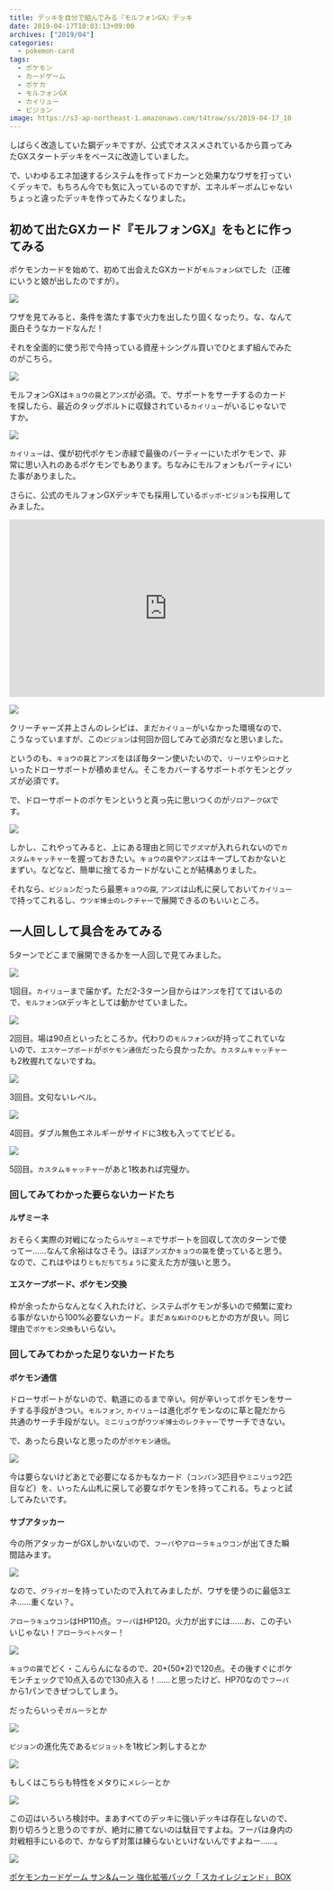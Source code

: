 ```yaml
---
title: デッキを自分で組んでみる『モルフォンGX』デッキ
date: 2019-04-17T10:03:13+09:00
archives: ["2019/04"]
categories:
  - pokemon-card
tags:
  - ポケモン
  - カードゲーム
  - ポケカ
  - モルフォンGX
  - カイリュー
  - ピジョン
image: https://s3-ap-northeast-1.amazonaws.com/t4traw/ss/2019-04-17_10-05-49.png
---
```

しばらく改造していた鋼デッキですが、公式でオススメされているから買ってみたGXスタートデッキをベースに改造していました。

で、いわゆるエネ加速するシステムを作ってドカーンと効果力なワザを打っていくデッキで、もちろん今でも気に入っているのですが、エネルギーボムじゃないちょっと違ったデッキを作ってみたくなりました。

<!--more-->

## 初めて出たGXカード『モルフォンGX』をもとに作ってみる

ポケモンカードを始めて、初めて出会えたGXカードが`モルフォンGX`でした（正確にいうと娘が出したのですが）。

<img src="https://www.pokemon-card.com/assets/images/card_images/large/SM9a/036147_P_MORUFONGX.jpg" class="tcg-card">

ワザを見てみると、条件を満たす事で火力を出したり固くなったり。な、なんて面白そうなカードなんだ！

それを全面的に使う形で今持っている資産＋シングル買いでひとまず組んでみたのがこちら。

![](https://www.pokemon-card.com/deck/deckView.php/deckID/2XpMMy-Xd4IRJ-2ypM3R.png)

モルフォンGXは`キョウの罠`と`アンズ`が必須。で、サポートをサーチするのカードを探したら、最近のタッグボルトに収録されている`カイリュー`がいるじゃないですか。

<img src="https://www.pokemon-card.com/assets/images/card_images/large/SM9/036009_P_KAIRYU.jpg" class="tcg-card">

`カイリュー`は、僕が初代ポケモン赤緑で最後のパーティーにいたポケモンで、非常に思い入れのあるポケモンでもあります。ちなみにモルフォンもパーティにいた事がありました。

さらに、公式のモルフォンGXデッキでも採用している`ポッポ`-`ピジョン`も採用してみました。

<iframe width="560" height="315" src="https://www.youtube.com/embed/_DwEE700oCk" frameborder="0" allow="accelerometer; autoplay; encrypted-media; gyroscope; picture-in-picture" allowfullscreen></iframe>

![](https://s3-ap-northeast-1.amazonaws.com/t4traw/ss/2019-04-17_12-36-46.png)

クリーチャーズ井上さんのレシピは、まだ`カイリュー`がいなかった環境なので、こうなっていますが、この`ピジョン`は何回か回してみて必須だなと思いました。

というのも、`キョウの罠`と`アンズ`をほぼ毎ターン使いたいので、`リーリエ`や`シロナ`といったドローサポートが積めません。そこをカバーするサポートポケモンとグッズが必須です。

で、ドローサポートのポケモンというと真っ先に思いつくのが`ゾロアークGX`です。

<img src="https://www.pokemon-card.com/assets/images/card_images/large/SM3p/034050_P_ZOROAKUGX.jpg" class="tcg-card">

しかし、これやってみると、上にある理由と同じで`グズマ`が入れられないので`カスタムキャッチャー`を握っておきたい。`キョウの罠`や`アンズ`はキープしておかないとまずい。などなど、簡単に捨てるカードがないことが結構ありました。

それなら、`ピジョン`だったら最悪`キョウの罠`, `アンズ`は山札に戻しておいて`カイリュー`で持ってこれるし、`ウツギ博士のレクチャー`で展開できるのもいいところ。

## 一人回しして具合をみてみる

5ターンでどこまで展開できるかを一人回しで見てみました。

![](https://s3-ap-northeast-1.amazonaws.com/t4traw/ss/2019-04-17_10-31-24.png)

1回目。`カイリュー`まで届かず。ただ2-3ターン目からは`アンズ`を打ててはいるので、`モルフォンGX`デッキとしては動かせていました。

![](https://s3-ap-northeast-1.amazonaws.com/t4traw/ss/2019-04-17_10-41-37.png)

2回目。場は90点といったところか。代わりの`モルフォンGX`が持ってこれていないので、`エスケープボード`が`ポケモン通信`だったら良かったか。`カスタムキャッチャー`も2枚握れてないですね。

![](https://s3-ap-northeast-1.amazonaws.com/t4traw/ss/2019-04-17_10-44-52.png)

3回目。文句ないレベル。

![](https://s3-ap-northeast-1.amazonaws.com/t4traw/ss/2019-04-17_12-39-16.png)

4回目。ダブル無色エネルギーがサイドに3枚も入っててビビる。

![](https://s3-ap-northeast-1.amazonaws.com/t4traw/ss/2019-04-17_12-39-39.png)

5回目。`カスタムキャッチャー`があと1枚あれば完璧か。

### 回してみてわかった要らないカードたち

#### ルザミーネ

おそらく実際の対戦になったら`ルザミーネ`でサポートを回収して次のターンで使ってー……なんて余裕はなさそう。ほぼ`アンズ`か`キョウの罠`を使っていると思う。なので、これはやはり`ともだちてちょう`に変えた方が強いと思う。

#### エスケープボード、ポケモン交換

枠が余ったからなんとなく入れたけど、システムポケモンが多いので頻繁に変わる事がないから100%必要ないカード。まだ`あなぬけのひも`とかの方が良い。同じ理由で`ポケモン交換`もいらない。

### 回してみてわかった足りないカードたち

#### ポケモン通信

ドローサポートがないので、軌道にのるまで辛い。何が辛いってポケモンをサーチする手段がきつい。`モルフォン`, `カイリュー`は進化ポケモンなのに草と龍だから共通のサーチ手段がない。`ミニリュウ`が`ウツギ博士のレクチャー`でサーチできない。

で、あったら良いなと思ったのが`ポケモン通信`。

<img src="https://www.pokemon-card.com/assets/images/card_images/large/SM9/036026_T_POKEMONTSUUSHIN.jpg" class="tcg-card">

今は要らないけどあとで必要になるかもなカード（`コンパン`3匹目や`ミニリュウ`2匹目など）を、いったん山札に戻して必要なポケモンを持ってこれる。ちょっと試してみたいです。

#### サブアタッカー

今の所アタッカーがGXしかいないので、`フーパ`や`アローラキュウコン`が出てきた瞬間詰みます。

<img src="https://www.pokemon-card.com/assets/images/card_images/large/SM8b/035534_P_FUPA.jpg" class="tcg-card">

なので、`グライガー`を持っていたので入れてみましたが、ワザを使うのに最低3エネ……重くない？。

`アローラキュウコン`はHP110点。`フーパ`はHP120。火力が出すには……お、この子いいじゃない！`アローラベトベター`！

<img src="https://www.pokemon-card.com/assets/images/card_images/large/SM8a/035417_P_ARORABETOBETA.jpg" class="tcg-card">

`キョウの罠`でどく・こんらんになるので、20+(50*2)で120点。その後すぐにポケモンチェックで10点入るので130点入る！……と思ったけど、HP70なので`フーパ`から1パンできぜつしてしまう。

だったらいっそ`ガルーラ`とか

<img src="https://www.pokemon-card.com/assets/images/card_images/large/SM9/036018_P_GARURA.jpg" class="tcg-card">

`ピジョン`の進化先である`ピジョット`を1枚ピン刺しするとか

<img src="https://www.pokemon-card.com/assets/images/card_images/large/SM9/036014_P_PIJOTTO.jpg" class="tcg-card">

もしくはこちらも特性をメタりに`メレシー`とか

<img src="https://www.pokemon-card.com/assets/images/card_images/large/SM7b/035269_P_MERESHI.jpg" class="tcg-card">

この辺はいろいろ検討中。まあすべてのデッキに強いデッキは存在しないので、割り切ろうと思うのですが、絶対に勝てないのは駄目ですよね。フーパは身内の対戦相手にいるので、かならず対策は練らないといけないんですよねー……。

<div class="amazfy">
<a href="https://www.amazon.co.jp/dp/B07KYLSD63?tag=t4traw-22">
<img src="https://ws-fe.amazon-adsystem.com/widgets/q?_encoding=UTF8&ASIN=B07KYLSD63&Format=_SL250_&ID=AsinImage&MarketPlace=JP&ServiceVersion=20070822&WS=1&tag=t4traw-22&language=ja_JP">
<p>ポケモンカードゲーム サン&ムーン 強化拡張パック「 スカイレジェンド」 BOX</p>
</a>
</div>
